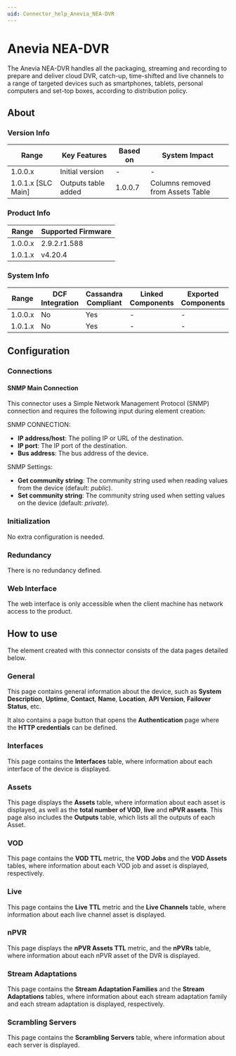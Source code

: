 ```yaml
---
uid: Connector_help_Anevia_NEA-DVR
---
```


# Anevia NEA-DVR

The Anevia NEA-DVR handles all the packaging, streaming and recording to prepare and deliver cloud DVR, catch-up, time-shifted and live channels to a range of targeted devices such as smartphones, tablets, personal computers and set-top boxes, according to distribution policy.

## About

### Version Info

| Range                | Key Features         | Based on     | System Impact                      |
|----------------------|----------------------|--------------|------------------------------------|
| 1.0.0.x              | Initial version      | -            | -                                  |
| 1.0.1.x [SLC Main]   | Outputs table added  | 1.0.0.7      | Columns removed from Assets Table  |

### Product Info

| Range     | Supported Firmware     |
|-----------|------------------------|
| 1.0.0.x   | 2.9.2.r1.588           |
| 1.0.1.x   | v4.20.4                |

### System Info

| Range     | DCF Integration     | Cassandra Compliant     | Linked Components     | Exported Components     |
|-----------|---------------------|-------------------------|-----------------------|-------------------------|
| 1.0.0.x   | No                  | Yes                     | -                     | -                       |
| 1.0.1.x   | No                  | Yes                     | -                     | -                       |

## Configuration

### Connections

#### SNMP Main Connection

This connector uses a Simple Network Management Protocol (SNMP) connection and requires the following input during element creation:

SNMP CONNECTION:

- **IP address/host**: The polling IP or URL of the destination.
- **IP port**: The IP port of the destination.
- **Bus address**: The bus address of the device.

SNMP Settings:

- **Get community string**: The community string used when reading values from the device (default: *public*).
- **Set community string**: The community string used when setting values on the device (default: *private*).

### Initialization

No extra configuration is needed.

### Redundancy

There is no redundancy defined.

### Web Interface

The web interface is only accessible when the client machine has network access to the product.

## How to use

The element created with this connector consists of the data pages detailed below.

### General

This page contains general information about the device, such as **System Description**, **Uptime**, **Contact**, **Name**, **Location**, **API Version**, **Failover Status**, etc.

It also contains a page button that opens the **Authentication** page where the **HTTP credentials** can be defined.

### Interfaces

This page contains the **Interfaces** table, where information about each interface of the device is displayed.

### Assets

This page displays the **Assets** table, where information about each asset is displayed, as well as the **total number of VOD**, **live** and **nPVR assets**. This page also includes the **Outputs** table, which lists all the outputs of each Asset.

### VOD

This page contains the **VOD TTL** metric, the **VOD Jobs** and the **VOD Assets** tables, where information about each VOD job and asset is displayed, respectively.

### Live

This page contains the **Live TTL** metric and the **Live Channels** table, where information about each live channel asset is displayed.

### nPVR

This page displays the **nPVR Assets TTL** metric, and the **nPVRs** table, where information about each nPVR asset of the DVR is displayed.

### Stream Adaptations

This page contains the **Stream Adaptation Families** and the **Stream Adaptations** tables, where information about each stream adaptation family and each stream adaptation is displayed, respectively.

### Scrambling Servers

This page contains the **Scrambling Servers** table, where information about each server is displayed.
